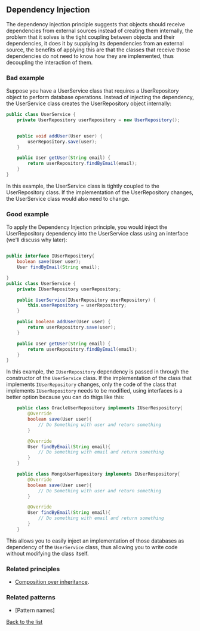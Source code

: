 ## Dependency Injection

The dependency injection principle suggests that objects should receive dependencies from external sources instead of creating them internally, the problem that it solves is the tight coupling between objects and their dependencies, it does it by supplying its dependencies from an external source, the benefits of applying this are that the classes that receive those dependencies do not need to know how they are implemented, thus decoupling the interaction of them.

### Bad example

Suppose you have a UserService class that requires a UserRepository object to perform database operations. Instead of injecting the dependency, the UserService class creates the UserRepository object internally:
``` java
public class UserService {
	private UserRepository userRepository = new UserRepository();


	public void addUser(User user) {
		userRepository.save(user);
	}

	public User getUser(String email) {
		return userRepository.findByEmail(email);
	}
}

```
In this example, the UserService class is tightly coupled to the UserRepository class. If the implementation of the UserRepository changes, the UserService class would also need to change.
### Good example

To apply the Dependency Injection principle, you would inject the UserRepository dependency into the UserService class using an interface (we'll discuss why later):
``` java

public interface IUserRepository{
	boolean save(User user);
	User findByEmail(String email);

}
public class UserService {
	private IUserRepository userRepository;

	public UserService(IUserRepository userRepository) {
		this.userRepository = userRepository;
	}

	public boolean addUser(User user) {
		return userRepository.save(user);
	}

	public User getUser(String email) {
		return userRepository.findByEmail(email);
	}
}

```

In this example, the `IUserRepository` dependency is passed in through the constructor of the `UserService` class. If the implementation of the class that implements `IUserRepository` changes, only the code of the class that implements `IUserRepository`  needs to be modified, using interfaces is a better option because you can do thigs like this:


``` java
	public class OracleUserRepository implements IUserRespository{
		@Override
		boolean save(User user){
			// Do Something with user and return something
		}

		@Override
		User findByEmail(String email){
			// Do something with email and return something
		}
	}

	public class MongoUserRepository implements IUserRespository{
		@Override
		boolean save(User user){
			// Do Something with user and return something
		}

		@Override
		User findByEmail(String email){
			// Do something with email and return something
		}
	}	

```
This allows you to easily inject an implementation of those databases as dependency of the `UserService` class, thus allowing you to write code without modifying the class itself.



### Related principles

- [Composition over inheritance](../general/compositionoverinheritance.md).


### Related patterns

- [Pattern names]


[Back to the list](./README.md)